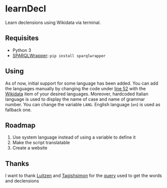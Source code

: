 # learnDecl
Learn declensions using Wikidata via terminal.

## Requisites
* Python 3
* [SPARQLWrapper](https://rdflib.github.io/sparqlwrapper): ```pip install sparqlwrapper```

## Using
As of now, initial support for some language has been added. You can add the languages manually by changing the code under [line 52](https://github.com/airon90/learnDecl/blob/master/learnDecl.py#L52) with the [Wikidata](https://www.wikidata.org) item of your desired languages. Moreover, hardcoded Italian language is used to display the name of case and name of grammar number. You can change the variable ```LANG```. English language (```en```) is used as fallback one.

## Roadmap
1. Use system language instead of using a variable to define it
2. Make the script translatable
3. Create a website

## Thanks
I want to thank [Luitzen](https://www.wikidata.org/wiki/User:Luitzen) and [Tagishsimon](https://www.wikidata.org/wiki/User:Tagishsimon) for the [query](https://www.wikidata.org/w/index.php?title=Wikidata:Request_a_query&oldid=817351771#Getting_words_and_decletions) used to get the words and declensions
